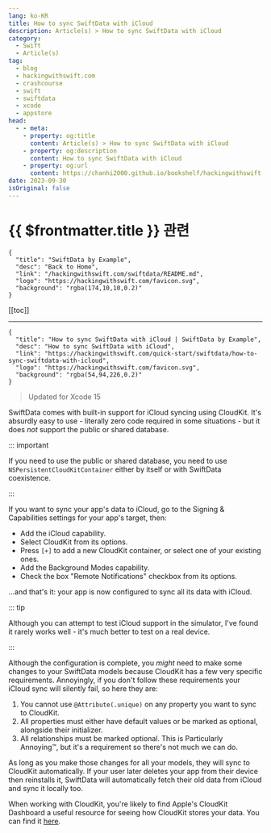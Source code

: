 ```yaml
---
lang: ko-KR
title: How to sync SwiftData with iCloud
description: Article(s) > How to sync SwiftData with iCloud
category:
  - Swift
  - Article(s)
tag: 
  - blog
  - hackingwithswift.com
  - crashcourse
  - swift
  - swiftdata
  - xcode
  - appstore
head:
  - - meta:
    - property: og:title
      content: Article(s) > How to sync SwiftData with iCloud
    - property: og:description
      content: How to sync SwiftData with iCloud
    - property: og:url
      content: https://chanhi2000.github.io/bookshelf/hackingwithswift.com/swiftdata/how-to-sync-swiftdata-with-icloud.html
date: 2023-09-30
isOriginal: false
---
```


# {{ $frontmatter.title }} 관련

```component VPCard
{
  "title": "SwiftData by Example",
  "desc": "Back to Home",
  "link": "/hackingwithswift.com/swiftdata/README.md",
  "logo": "https://hackingwithswift.com/favicon.svg",
  "background": "rgba(174,10,10,0.2)"
}
```

[[toc]]

---

```component VPCard
{
  "title": "How to sync SwiftData with iCloud | SwiftData by Example",
  "desc": "How to sync SwiftData with iCloud",
  "link": "https://hackingwithswift.com/quick-start/swiftdata/how-to-sync-swiftdata-with-icloud", 
  "logo": "https://hackingwithswift.com/favicon.svg",
  "background": "rgba(54,94,226,0.2)"
}
```

> Updated for Xcode 15

SwiftData comes with built-in support for iCloud syncing using CloudKit. It's absurdly easy to use - literally zero code required in some situations - but it does *not* support the public or shared database.

::: important

If you need to use the public or shared database, you need to use `NSPersistentCloudKitContainer` either by itself or with SwiftData coexistence.

:::

If you want to sync your app's data to iCloud, go to the Signing & Capabilities settings for your app's target, then:

- Add the iCloud capability.
- Select CloudKit from its options.
- Press <FontIcon icon="iconfont icon-select"/>`[+]` to add a new CloudKit container, or select one of your existing ones.
- Add the Background Modes capability.
- Check the box "Remote Notifications" checkbox from its options.

…and that's it: your app is now configured to sync all its data with iCloud.

::: tip

Although you can attempt to test iCloud support in the simulator, I've found it rarely works well - it's much better to test on a real device.

:::

Although the configuration is complete, you *might* need to make some changes to your SwiftData models because CloudKit has a few very specific requirements. Annoyingly, if you don't follow these requirements your iCloud sync will silently fail, so here they are:

1. You cannot use `@Attribute(.unique)` on any property you want to sync to CloudKit.
2. All properties must either have default values or be marked as optional, alongside their initializer.
3. All relationships must be marked optional. This is Particularly Annoying™, but it's a requirement so there's not much we can do.

As long as you make those changes for all your models, they will sync to CloudKit automatically. If your user later deletes your app from their device then reinstalls it, SwiftData will automatically fetch their old data from iCloud and sync it locally too.

When working with CloudKit, you're likely to find Apple's CloudKit Dashboard a useful resource for seeing how CloudKit stores your data. You can find it [<FontIcon icon="fa-brands fa-apple"/>here](https://icloud.developer.apple.com/dashboard).


